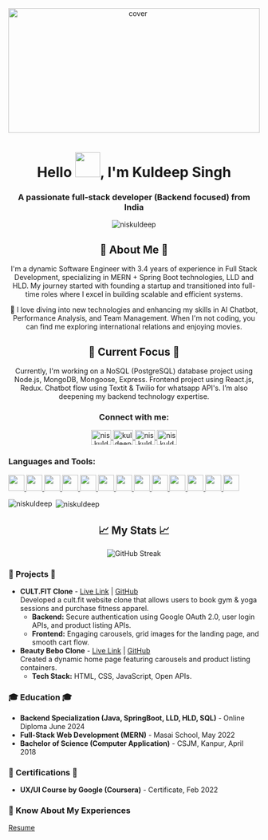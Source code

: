 <div align="center">
  <img width="100%" height="250px" src="https://media.licdn.com/dms/image/D5616AQEoVpnE-xiWRw/profile-displaybackgroundimage-shrink_350_1400/0/1694116050273?e=1724284800&v=beta&t=IJ7nwn_i2SrRgcU97_xp-29QHgNBWD6bv4VxARvctDo" alt="cover" />
</div>
<h1 align="center">Hello <img src="https://raw.githubusercontent.com/MartinHeinz/MartinHeinz/master/wave.gif" width="50px">, I'm Kuldeep Singh</h1>
<h3 align="center">A passionate full-stack developer (Backend focused) from India</h3>

<p align="center">
  <img src="https://komarev.com/ghpvc/?username=niskuldeep&label=Profile%20views&color=0e75b6&style=flat" alt="niskuldeep" />
</p>

<div align="center">
  <h2>🌈 About Me 🌈</h2>
  <p>
    I'm a dynamic Software Engineer with 3.4 years of experience in Full Stack Development, specializing in MERN + Spring Boot technologies, LLD and HLD. My journey started with founding a startup and transitioned into full-time roles where I excel in building scalable and efficient systems.
  </p>
  <p>
    🌟 I love diving into new technologies and enhancing my skills in AI Chatbot, Performance Analysis, and Team Management. When I'm not coding, you can find me exploring international relations and enjoying movies.
  </p>
</div>

<div align="center">
  <h2>🔭 Current Focus 🔭</h2>
  <p>
    Currently, I'm working on a NoSQL (PostgreSQL) database project using Node.js, MongoDB, Mongoose, Express. Frontend project using React.js, Redux. Chatbot flow using Textit & Twilio for whatsapp API's.  I’m also deepening my backend technology expertise.
  </p>
</div>

<h3 align="center">Connect with me:</h3>
<p align="center">
  <a href="https://twitter.com/niskuldeep" target="blank">
    <img align="center" src="https://raw.githubusercontent.com/rahuldkjain/github-profile-readme-generator/master/src/images/icons/Social/twitter.svg" alt="niskuldeep" height="30" width="40" />
  </a>
  <a href="https://linkedin.com/in/kuldeep-singh-nishad" target="blank">
    <img align="center" src="https://raw.githubusercontent.com/rahuldkjain/github-profile-readme-generator/master/src/images/icons/Social/linked-in-alt.svg" alt="kuldeep-singh-nishad" height="30" width="40" />
  </a>
  <a href="https://www.behance.net/niskuldeep" target="blank">
    <img align="center" src="https://raw.githubusercontent.com/rahuldkjain/github-profile-readme-generator/master/src/images/icons/Social/behance.svg" alt="niskuldeep" height="30" width="40" />
  </a>
  <a href="https://www.leetcode.com/niskuldeep" target="blank">
    <img align="center" src="https://raw.githubusercontent.com/rahuldkjain/github-profile-readme-generator/master/src/images/icons/Social/leet-code.svg" alt="niskuldeep" height="30" width="40" />
  </a>
</p>

<h3 align="left">Languages and Tools:</h3>

<p align="left">
  <a href="https://github.com/nisKULDEEP?tab=repositories&q=&type=&language=reactjs&sort=">
    <img width="32px" src="https://raw.githubusercontent.com/rahulbanerjee26/githubAboutMeGenerator/main/icons/java.svg" />
  </a>
 <a href="https://github.com/nisKULDEEP?tab=repositories&q=&type=&language=javascript&sort=">
    <img width="32px" src="https://raw.githubusercontent.com/rahulbanerjee26/githubAboutMeGenerator/main/icons/javascript.svg" />
  </a>
  <a href="https://github.com/nisKULDEEP?tab=repositories&q=&type=&language=javascript&sort=">
    <img width="32px" src="https://raw.githubusercontent.com/rahulbanerjee26/githubAboutMeGenerator/main/icons/typescript.svg" />
  </a>


 <a href="https://github.com/nisKULDEEP?tab=repositories&q=&type=&language=reactjs&sort=">
    <img width="32px" src="https://raw.githubusercontent.com/rahulbanerjee26/githubAboutMeGenerator/main/icons/spring.svg" />
  </a>
  <a href="https://github.com/nisKULDEEP?tab=repositories&q=&type=&language=reactjs&sort=">
    <img width="32px" src="https://raw.githubusercontent.com/rahulbanerjee26/githubAboutMeGenerator/main/icons/reactjs.svg" />
  </a>
 <a href="https://github.com/nisKULDEEP?tab=repositories&q=&type=&language=nodejs&sort=">
    <img width="32px" src="https://raw.githubusercontent.com/rahulbanerjee26/githubAboutMeGenerator/main/icons/nodejs.svg" />
  </a>
  <a href="https://github.com/nisKULDEEP?tab=repositories&q=&type=&language=reactjs&sort=">
    <img width="32px" src="https://raw.githubusercontent.com/rahulbanerjee26/githubAboutMeGenerator/main/icons/postgresql.svg" />
  </a>
   <a href="https://github.com/nisKULDEEP?tab=repositories&q=&type=&language=mongodb&sort=">
    <img width="32px" src="https://raw.githubusercontent.com/rahulbanerjee26/githubAboutMeGenerator/main/icons/mongodb.svg" />
  </a>
  
 
 
  
  <a href="https://github.com/nisKULDEEP?tab=repositories&q=&type=&language=redux&sort=">
    <img width="32px" src="https://raw.githubusercontent.com/rahulbanerjee26/githubAboutMeGenerator/main/icons/redux.svg" />
  </a>
  <a href="https://github.com/nisKULDEEP?tab=repositories&q=&type=&language=html&sort=">
    <img width="32px" src="https://raw.githubusercontent.com/rahulbanerjee26/githubAboutMeGenerator/main/icons/html.svg" />
  </a>
  <a href="https://github.com/nisKULDEEP?tab=repositories&q=&type=&language=css&sort=">
    <img width="32px" src="https://raw.githubusercontent.com/rahulbanerjee26/githubAboutMeGenerator/main/icons/css.svg" />
  </a>
  <a href="https://github.com/nisKULDEEP?tab=repositories&q=&type=&language=sass&sort=">
    <img width="32px" src="https://raw.githubusercontent.com/rahulbanerjee26/githubAboutMeGenerator/main/icons/sass.svg" />
  </a>
  
 
 
  <a href="https://github.com/nisKULDEEP?tab=repositories&q=&type=&language=figma&sort=">
    <img width="32px" src="https://raw.githubusercontent.com/rahulbanerjee26/githubAboutMeGenerator/main/icons/figma.svg" />
  </a>
</p>

<p><img align="left" src="https://github-readme-stats.vercel.app/api/top-langs?username=niskuldeep&show_icons=true&locale=en&layout=compact" alt="niskuldeep" /></p>
<p>&nbsp;<img align="center" src="https://github-readme-stats.vercel.app/api?username=niskuldeep&show_icons=true&locale=en" alt="niskuldeep" /></p>

<div align="center">
  <h2>📈 My Stats 📈</h2>
  <p>
    <img src="https://github-readme-streak-stats.herokuapp.com/?user=niskuldeep" alt="GitHub Streak" />
  </p>
</div>

<h3>🚀 Projects 🚀</h3>
<ul>
  <li>
    <strong>CULT.FIT Clone</strong> - 
    <a href="https://niskuldeep.github.io/cultfit-clone" target="_blank">Live Link</a> | 
    <a href="https://github.com/niskuldeep/cultfit-clone" target="_blank">GitHub</a><br>
    Developed a cult.fit website clone that allows users to book gym & yoga sessions and purchase fitness apparel.
    <ul>
      <li><strong>Backend:</strong> Secure authentication using Google OAuth 2.0, user login APIs, and product listing APIs.</li>
      <li><strong>Frontend:</strong> Engaging carousels, grid images for the landing page, and smooth cart flow.</li>
    </ul>
  </li>
  <li>
    <strong>Beauty Bebo Clone</strong> - 
    <a href="https://niskuldeep.github.io/beauty-bebo-clone" target="_blank">Live Link</a> | 
    <a href="https://github.com/niskuldeep/beauty-bebo-clone" target="_blank">GitHub</a><br>
    Created a dynamic home page featuring carousels and product listing containers.
    <ul>
      <li><strong>Tech Stack:</strong> HTML, CSS, JavaScript, Open APIs.</li>
    </ul>
  </li>
</ul>

<h3>🎓 Education 🎓</h3>
<ul>
  <li><strong>Backend Specialization (Java, SpringBoot, LLD, HLD, SQL)</strong> - Online Diploma June 2024</li>
  <li><strong>Full-Stack Web Development (MERN)</strong> - Masai School, May 2022</li>
  <li><strong>Bachelor of Science (Computer Application)</strong> - CSJM, Kanpur, April 2018</li>
</ul>

<h3>📜 Certifications 📜</h3>
<ul>
  <li><strong>UX/UI Course by Google (Coursera)</strong> - Certificate, Feb 2022</li>
</ul>

<h3>📄 Know About My Experiences</h3>
<p>
  <a href="https://drive.google.com/file/d/1Hk1bRqDFU-BA1UdSzTfql-4YXS1waG16/view?usp=sharing" target="_blank">Resume</a>
</p>

